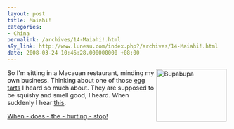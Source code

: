 ```yaml
---
layout: post
title: Maiahi!
categories:
- China
permalink: /archives/14-Maiahi!.html
s9y_link: http://www.lunesu.com/index.php?/archives/14-Maiahi!.html
date: 2008-03-24 10:46:28.000000000 +08:00
---
```

<!-- s9ymdb:21 --><img width="160" height="120" style="float: right; border: 0px; padding-left: 5px; padding-right: 5px;" src="http://www.lunesu.com/uploads/chenhuatongi56olo56i56.com_zhajm_119007489923x.jpg" alt="Bupabupa" />So I'm sitting in a Macauan restaurant, minding my own business. Thinking about one of those <a href="http://en.wikipedia.org/wiki/Pastel_de_nata" title="Pastel de Nata">egg tarts</a> I heard so much about. They are supposed to be squishy and smell good, I heard. When suddenly I hear <a href="http://lunesu.com/uploads/bupa.wma" title="bupabupa">this</a>.

<a href="http://lunesu.com/uploads/hurting.wav" title="When does the hurting stop?!">When - does - the - hurting - stop!</a>
